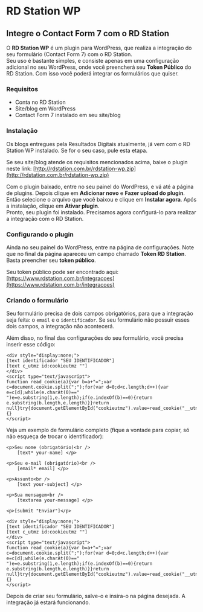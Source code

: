 # RD Station WP

## Integre o Contact Form 7 com o RD Station

O **RD Station WP** é um plugin para WordPress, que realiza a integração do seu formulário (Contact Form 7) com o RD Station.  
Seu uso é bastante simples, e consiste apenas em uma configuração adicional no seu WordPress, onde você preencherá seu **Token Público** do RD Station. Com isso você poderá integrar os formulários que quiser.  

### Requisitos
* Conta no RD Station
* Site/blog em WordPress
* Contact Form 7 instalado em seu site/blog

### Instalação
Os blogs entregues pela Resultados Digitais atualmente, já vem com o RD Station WP instalado. Se for o seu caso, pule esta etapa.  

Se seu site/blog atende os requisitos mencionados acima, baixe o plugin neste link: [http://rdstation.com.br/rdstation-wp.zip](http://rdstation.com.br/rdstation-wp.zip)

Com o plugin baixado, entre no seu painel do WordPress, e vá até a página de plugins. Depois clique em **Adicionar novo** e **Fazer upload do plugin**. Então selecione o arquivo que você baixou e clique em **Instalar agora**. Após a instalação, clique em **Ativar plugin**.  
Pronto, seu plugin foi instalado. Precisamos agora configurá-lo para realizar a integração com o RD Station.

### Configurando o plugin

Ainda no seu painel do WordPress, entre na página de configurações. Note que no final da página apareceu um campo chamado **Token RD Station**. Basta preencher seu **token público**.  

Seu token público pode ser encontrado aqui: [https://www.rdstation.com.br/integracoes](https://www.rdstation.com.br/integracoes)

### Criando o formulário

Seu formulário precisa de dois campos obrigatórios, para que a integração seja feita: o `email` e o `identificador`.
Se seu formulário não possuir esses dois campos, a integração não acontecerá.

Além disso, no final das configurações do seu formulário, você precisa inserir esse código:

```
<div style="display:none;">
[text identificador "SEU IDENTIFICADOR"]
[text c_utmz id:cookieutmz ""]
</div>
<script type="text/javascript">
function read_cookie(a){var b=a+"=";var c=document.cookie.split(";");for(var d=0;d<c.length;d++){var e=c[d];while(e.charAt(0)==" ")e=e.substring(1,e.length);if(e.indexOf(b)==0){return e.substring(b.length,e.length)}}return null}try{document.getElementById("cookieutmz").value=read_cookie("__utmz")}catch(err){}
</script>
```

Veja um exemplo de formulário completo (fique a vontade para copiar, só não esqueça de trocar o identificador):

```
<p>Seu nome (obrigatório)<br />
    [text* your-name] </p>

<p>Seu e-mail (obrigatório)<br />
    [email* email] </p>

<p>Assunto<br />
    [text your-subject] </p>

<p>Sua mensagem<br />
    [textarea your-message] </p>

<p>[submit "Enviar"]</p>

<div style="display:none;">
[text identificador "SEU IDENTIFICADOR"]
[text c_utmz id:cookieutmz ""]
</div>
<script type="text/javascript">
function read_cookie(a){var b=a+"=";var c=document.cookie.split(";");for(var d=0;d<c.length;d++){var e=c[d];while(e.charAt(0)==" ")e=e.substring(1,e.length);if(e.indexOf(b)==0){return e.substring(b.length,e.length)}}return null}try{document.getElementById("cookieutmz").value=read_cookie("__utmz")}catch(err){}
</script>
```

Depois de criar seu formulário, salve-o e insira-o na página desejada. A integração já estará funcionando.  

